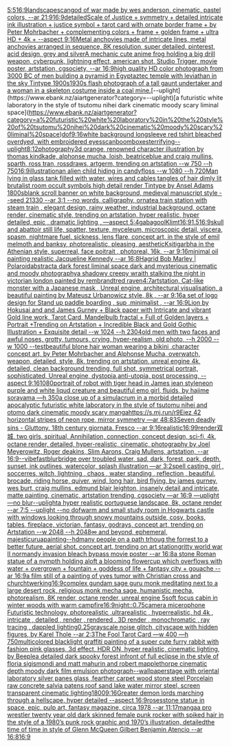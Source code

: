 [5:5](https://www.ebank.nz/aiartgenerator?category=5%3A5)[16:9](https://www.ebank.nz/aiartgenerator?category=16%3A9)[landscape](https://www.ebank.nz/aiartgenerator?category=landscape)[scan](https://www.ebank.nz/aiartgenerator?category=scan)[god of war made by wes anderson, cinematic, pastel colors, --ar 21:9](https://www.ebank.nz/aiartgenerator?category=god%20of%20war%20made%20by%20wes%20anderson%2C%20cinematic%2C%20pastel%20colors%2C%20--ar%2021%3A9)[16:9](https://www.ebank.nz/aiartgenerator?category=16%3A9)[detailed](https://www.ebank.nz/aiartgenerator?category=detailed)[Scale of Justice + symmetry + detailed intricate ink illustration + justice symbol + tarot card with ornate border frame + by Peter Mohrbacher + complementing colors + frame + golden frame + ultra HD + 4k + --aspect 9:16](https://www.ebank.nz/aiartgenerator?category=Scale%20of%20Justice%20%2B%20symmetry%20%2B%20detailed%20intricate%20ink%20illustration%20%2B%20justice%20symbol%20%2B%20tarot%20card%20with%20ornate%20border%20frame%20%2B%20by%20Peter%20Mohrbacher%20%2B%20complementing%20colors%20%2B%20frame%20%2B%20golden%20frame%20%2B%20ultra%20HD%20%2B%204k%20%2B%20--aspect%209%3A16)[Metal anchovies made of intricate lines, metal anchovies arranged in sequence, 8K resolution, super detailed, pinterest, acid design, grey and silver](https://www.ebank.nz/aiartgenerator?category=Metal%20anchovies%20made%20of%20intricate%20lines%2C%20metal%20anchovies%20arranged%20in%20sequence%2C%208K%20resolution%2C%20super%20detailed%2C%20pinterest%2C%20acid%20design%2C%20grey%20and%20silver)[A mechanic cute anime frog holding a big drill weapon, cyberpunk, lightning effect, american shot, Studio Trigger, movie poster, artstation, cgsociety, --ar 16:9](https://www.ebank.nz/aiartgenerator?category=A%20mechanic%20cute%20anime%20frog%20holding%20a%20big%20drill%20weapon%2C%20cyberpunk%2C%20lightning%20effect%2C%20american%20shot%2C%20Studio%20Trigger%2C%20movie%20poster%2C%20artstation%2C%20cgsociety%2C%20--ar%2016%3A9)[high quality HD color photograph from 3000 BC of men building a pyramid in Egypt](https://www.ebank.nz/aiartgenerator?category=high%20quality%20HD%20color%20photograph%20from%203000%20BC%20of%20men%20building%20a%20pyramid%20in%20Egypt)[aztec temple with leviathan in the sky Tintype 1900s](https://www.ebank.nz/aiartgenerator?category=aztec%20temple%20with%20leviathan%20in%20the%20sky%20Tintype%201900s)[1930s flash photograph of a tall gaunt undertaker and a woman in a skeleton costume inside a coal mine.](https://www.ebank.nz/aiartgenerator?category=1930s%20flash%20photograph%20of%20a%20tall%20gaunt%20undertaker%20and%20a%20woman%20in%20a%20skeleton%20costume%20inside%20a%20coal%20mine.)[--uplight](https://www.ebank.nz/aiartgenerator?category=--uplight)[a futuristic white laboratory in the style of tsutomu nihei dark cinematic moody scary liminal space](https://www.ebank.nz/aiartgenerator?category=a%20futuristic%20white%20laboratory%20in%20the%20style%20of%20tsutomu%20nihei%20dark%20cinematic%20moody%20scary%20liminal%20space)[dof](https://www.ebank.nz/aiartgenerator?category=dof)[9:16](https://www.ebank.nz/aiartgenerator?category=9%3A16)[white background longsleeve red tshirt bleached overdyed, with embroidered eyes](https://www.ebank.nz/aiartgenerator?category=white%20background%20longsleeve%20red%20tshirt%20bleached%20overdyed%2C%20with%20embroidered%20eyes)[scan](https://www.ebank.nz/aiartgenerator?category=scan)[boomboxes](https://www.ebank.nz/aiartgenerator?category=boomboxes)[terrifying](https://www.ebank.nz/aiartgenerator?category=terrifying)[--uplight](https://www.ebank.nz/aiartgenerator?category=--uplight)[8:12](https://www.ebank.nz/aiartgenerator?category=8%3A12)[photography](https://www.ebank.nz/aiartgenerator?category=photography)[3d orange, renowned character illustration by thomas kindkade, alphonse mucha, loish, beatriceblue and craig mullins, sparth, ross tran, rossdraws, artgerm, trending on artstation --w 750 --h 750](https://www.ebank.nz/aiartgenerator?category=3d%20orange%2C%20renowned%20character%20illustration%20by%20thomas%20kindkade%2C%20alphonse%20mucha%2C%20loish%2C%20beatriceblue%20and%20craig%20mullins%2C%20sparth%2C%20ross%20tran%2C%20rossdraws%2C%20artgerm%2C%20trending%20on%20artstation%20--w%20750%20--h%20750)[16:9](https://www.ebank.nz/aiartgenerator?category=16%3A9)[illustration](https://www.ebank.nz/aiartgenerator?category=illustration)[an alien child hiding in candyfloss --w 1080 --h 720](https://www.ebank.nz/aiartgenerator?category=an%20alien%20child%20hiding%20in%20candyfloss%20--w%201080%20--h%20720)[Man lying in glass tank filled with water, wires and cables tangles of hair dimly lit brutalist room occult symbols high detail render Tintype by Ansel Adams 1800s](https://www.ebank.nz/aiartgenerator?category=Man%20lying%20in%20glass%20tank%20filled%20with%20water%2C%20wires%20and%20cables%20tangles%20of%20hair%20dimly%20lit%20brutalist%20room%20occult%20symbols%20high%20detail%20render%20Tintype%20by%20Ansel%20Adams%201800s)[blank scroll banner on white background, medieval manuscript style --seed 21330 --ar 3:1 --no words, calligraphy, ornate](https://www.ebank.nz/aiartgenerator?category=blank%20scroll%20banner%20on%20white%20background%2C%20medieval%20manuscript%20style%20--seed%2021330%20--ar%203%3A1%20--no%20words%2C%20calligraphy%2C%20ornate)[a train station with steam train , elegant design, rainy weather, industrial background, octane render, cinematic style, trending on artstation, hyper realistic, hyper detailed, epic , dramatic lighting , —aspect 5:4](https://www.ebank.nz/aiartgenerator?category=a%20train%20station%20with%20steam%20train%20%2C%20elegant%20design%2C%20rainy%20weather%2C%20industrial%20background%2C%20octane%20render%2C%20cinematic%20style%2C%20trending%20on%20artstation%2C%20hyper%20realistic%2C%20hyper%20detailed%2C%20epic%20%2C%20dramatic%20lighting%20%2C%20%E2%80%94aspect%205%3A4)[gabagool](https://www.ebank.nz/aiartgenerator?category=gabagool)[Klimt](https://www.ebank.nz/aiartgenerator?category=Klimt)[16:9](https://www.ebank.nz/aiartgenerator?category=16%3A9)[1.5](https://www.ebank.nz/aiartgenerator?category=1.5)[16:9](https://www.ebank.nz/aiartgenerator?category=16%3A9)[skull and abattoir still life, spatter, texture, myceleum, microscopic detail, viscera, spasm, nightmare fuel, sickness, lens flare, concept art, in the style of emil melmoth and banksy, photorealistic, pleasing, aesthetic](https://www.ebank.nz/aiartgenerator?category=skull%20and%20abattoir%20still%20life%2C%20spatter%2C%20texture%2C%20myceleum%2C%20microscopic%20detail%2C%20viscera%2C%20spasm%2C%20nightmare%20fuel%2C%20sickness%2C%20lens%20flare%2C%20concept%20art%2C%20in%20the%20style%20of%20emil%20melmoth%20and%20banksy%2C%20photorealistic%2C%20pleasing%2C%20aesthetic)[Kṣitigarbha in the Athenian style, superreal, face poitrait , photoreal, 16k, --ar 9:16](https://www.ebank.nz/aiartgenerator?category=K%E1%B9%A3itigarbha%20in%20the%20Athenian%20style%2C%20superreal%2C%20face%20poitrait%20%2C%20photoreal%2C%2016k%2C%20--ar%209%3A16)[minimal oil painting realistic Jacqueline Kennedy --ar 16:8](https://www.ebank.nz/aiartgenerator?category=minimal%20oil%20painting%20realistic%20Jacqueline%20Kennedy%20--ar%2016%3A8)[Hagrid Bob Marley | Polaroid](https://www.ebank.nz/aiartgenerator?category=Hagrid%20Bob%20Marley%20%7C%20Polaroid)[abstract](https://www.ebank.nz/aiartgenerator?category=abstract)[a dark forest liminal space dark and mysterious cinematic and moody photography](https://www.ebank.nz/aiartgenerator?category=a%20dark%20forest%20liminal%20space%20dark%20and%20mysterious%20cinematic%20and%20moody%20photography)[a shadowy creepy wraith stalking the night in victorian london painted by rembrandt](https://www.ebank.nz/aiartgenerator?category=a%20shadowy%20creepy%20wraith%20stalking%20the%20night%20in%20victorian%20london%20painted%20by%20rembrandt)[red raven](https://www.ebank.nz/aiartgenerator?category=red%20raven)[4:7](https://www.ebank.nz/aiartgenerator?category=4%3A7)[artstation, Cat-like monster with a Japanese mask  , Unreal engine, architectural visualisation, a beautiful painting by Mateusz Urbanowicz style, 8k , --ar 9:16](https://www.ebank.nz/aiartgenerator?category=artstation%2C%20Cat-like%20monster%20with%20a%20Japanese%20mask%20%20%2C%20Unreal%20engine%2C%20architectural%20visualisation%2C%20a%20beautiful%20painting%20by%20Mateusz%20Urbanowicz%20style%2C%208k%20%2C%20--ar%209%3A16)[a set of logo design for Stand up paddle boarding , sup ,minimalist , --ar 16:9](https://www.ebank.nz/aiartgenerator?category=a%20set%20of%20logo%20design%20for%20Stand%20up%20paddle%20boarding%20%2C%20sup%20%2Cminimalist%20%2C%20--ar%2016%3A9)[Lion by Hokusai and and James Gurney + Black paper with Intricate and vibrant Gold line work, Tarot Card, Mandelbulb fractal + Full of Golden layers + Portrait +Trending on Artstation + Incredible Black and Gold Gothic Illustration + Exquisite detail --w 1024 --h 2304](https://www.ebank.nz/aiartgenerator?category=Lion%20by%20Hokusai%20and%20and%20James%20Gurney%20%2B%20Black%20paper%20with%20Intricate%20and%20vibrant%20Gold%20line%20work%2C%20Tarot%20Card%2C%20Mandelbulb%20fractal%20%2B%20Full%20of%20Golden%20layers%20%2B%20Portrait%20%2BTrending%20on%20Artstation%20%2B%20Incredible%20Black%20and%20Gold%20Gothic%20Illustration%20%2B%20Exquisite%20detail%20--w%201024%20--h%202304)[old men with two faces and awful noses, grotty, tumours, crying, hyper-realism, old photo, --h 2000 --w 1000 --test](https://www.ebank.nz/aiartgenerator?category=old%20men%20with%20two%20faces%20and%20awful%20noses%2C%20grotty%2C%20tumours%2C%20crying%2C%20hyper-realism%2C%20old%20photo%2C%20--h%202000%20--w%201000%20--test)[beautiful blone hair woman wearing a bikini ,character concept art, by Peter Mohrbacher and Alphonse Mucha, overwatch, weapon, detailed, style, 8k, trending on artstation, unreal engine 4k, detailed, clean background trending, full shot, symmetrical portrait, sophisticated, Unreal engine, dystopia,anti-utopia, post processing, --aspect 9:16](https://www.ebank.nz/aiartgenerator?category=beautiful%20blone%20hair%20woman%20wearing%20a%20bikini%20%2Ccharacter%20concept%20art%2C%20by%20Peter%20Mohrbacher%20and%20Alphonse%20Mucha%2C%20overwatch%2C%20weapon%2C%20detailed%2C%20style%2C%208k%2C%20trending%20on%20artstation%2C%20unreal%20engine%204k%2C%20detailed%2C%20clean%20background%20trending%2C%20full%20shot%2C%20symmetrical%20portrait%2C%20sophisticated%2C%20Unreal%20engine%2C%20dystopia%2Canti-utopia%2C%20post%20processing%2C%20--aspect%209%3A16)[1080](https://www.ebank.nz/aiartgenerator?category=1080)[portrait of robot with tiger head in James jean style](https://www.ebank.nz/aiartgenerator?category=portrait%20of%20robot%20with%20tiger%20head%20in%20James%20jean%20style)[neon purple and white liqud creature and beautiful emo girl, fluids, by hajime sorayama —h 350](https://www.ebank.nz/aiartgenerator?category=neon%20purple%20and%20white%20liqud%20creature%20and%20beautiful%20emo%20girl%2C%20fluids%2C%20by%20hajime%20sorayama%20%E2%80%94h%20350)[a close up of a simulacrum in a morbid detailed apocalyptic futuristic white laboratory in the style of tsutomu nihei and otomo dark cinematic moody scary manga](https://www.ebank.nz/aiartgenerator?category=a%20close%20up%20of%20a%20simulacrum%20in%20a%20morbid%20detailed%20apocalyptic%20futuristic%20white%20laboratory%20in%20the%20style%20of%20tsutomu%20nihei%20and%20otomo%20dark%20cinematic%20moody%20scary%20manga)[https://s.mj.run/r9Eiez 42 horizontal stripes of neon rope, mirror symmetry —ar 48:83](https://www.ebank.nz/aiartgenerator?category=https%3A//s.mj.run/r9Eiez%2042%20horizontal%20stripes%20of%20neon%20rope%2C%20mirror%20symmetry%20%E2%80%94ar%2048%3A83)[Seven deadly sins - Gluttony. 18th century giornata. Fresco --ar 9:16](https://www.ebank.nz/aiartgenerator?category=Seven%20deadly%20sins%20-%20Gluttony.%2018th%20century%20giornata.%20Fresco%20--ar%209%3A16)[realistic](https://www.ebank.nz/aiartgenerator?category=realistic)[16:9](https://www.ebank.nz/aiartgenerator?category=16%3A9)[9](https://www.ebank.nz/aiartgenerator?category=9)[render](https://www.ebank.nz/aiartgenerator?category=render)[双城, two girls, spiritual, Annihilation, connection, concept design, sci-fi, 4k, octane render, detailed, hyper-realistic, cinematic, photography by Joel Meyerowitz, Roger deakins, Slim Aarons, Craig Mullens, artstation, --ar 16:9](https://www.ebank.nz/aiartgenerator?category=%E5%8F%8C%E5%9F%8E%2C%20two%20girls%2C%20spiritual%2C%20Annihilation%2C%20connection%2C%20concept%20design%2C%20sci-fi%2C%204k%2C%20octane%20render%2C%20detailed%2C%20hyper-realistic%2C%20cinematic%2C%20photography%20by%20Joel%20Meyerowitz%2C%20Roger%20deakins%2C%20Slim%20Aarons%2C%20Craig%20Mullens%2C%20artstation%2C%20--ar%2016%3A9)[--vibefast](https://www.ebank.nz/aiartgenerator?category=--vibefast)[blur](https://www.ebank.nz/aiartgenerator?category=blur)[bridge over troubled water, sad, dark, forest, park, depth, sunset, ink outlines, watercolor, splash illustration —ar 3:2](https://www.ebank.nz/aiartgenerator?category=bridge%20over%20troubled%20water%2C%20sad%2C%20dark%2C%20forest%2C%20park%2C%20depth%2C%20sunset%2C%20ink%20outlines%2C%20watercolor%2C%20splash%20illustration%20%E2%80%94ar%203%3A2)[spell casting, girl , soccerres, witch, lightning , chaos , water standing , reflection , beautiful, brocade, riding horse, quiver, wind, long hair, bird flying, by james gurney, wes burt, craig mullins, edmund blair leighton, insanely detail and intricate, matte painting, cinematic, artstation trending, cgsociety —ar 16:9 —uplight —no blur](https://www.ebank.nz/aiartgenerator?category=spell%20casting%2C%20girl%20%2C%20soccerres%2C%20witch%2C%20lightning%20%2C%20chaos%20%2C%20water%20standing%20%2C%20reflection%20%2C%20beautiful%2C%20brocade%2C%20riding%20horse%2C%20quiver%2C%20wind%2C%20long%20hair%2C%20bird%20flying%2C%20by%20james%20gurney%2C%20wes%20burt%2C%20craig%20mullins%2C%20edmund%20blair%20leighton%2C%20insanely%20detail%20and%20intricate%2C%20matte%20painting%2C%20cinematic%2C%20artstation%20trending%2C%20cgsociety%20%E2%80%94ar%2016%3A9%20%E2%80%94uplight%20%E2%80%94no%20blur)[--uplight](https://www.ebank.nz/aiartgenerator?category=--uplight)[a hyper realistic portuguese landscape, 8k, octane render --ar 7:5 --uplight --no dof](https://www.ebank.nz/aiartgenerator?category=a%20hyper%20realistic%20portuguese%20landscape%2C%208k%2C%20octane%20render%20--ar%207%3A5%20--uplight%20--no%20dof)[warm and small study room in Hogwarts castle with windows looking through snowy mountains outside, cosy, books, tables, fireplace, victorian, fantasy, godrays, concept art, trending on Artstation  --w 2048 --h 2048](https://www.ebank.nz/aiartgenerator?category=warm%20and%20small%20study%20room%20in%20Hogwarts%20castle%20with%20windows%20looking%20through%20snowy%20mountains%20outside%2C%20cosy%2C%20books%2C%20tables%2C%20fireplace%2C%20victorian%2C%20fantasy%2C%20godrays%2C%20concept%20art%2C%20trending%20on%20Artstation%20%20--w%202048%20--h%202048)[∞ and beyond, ephemeral, majestic](https://www.ebank.nz/aiartgenerator?category=%E2%88%9E%20and%20beyond%2C%20ephemeral%2C%20majestic)[urua](https://www.ebank.nz/aiartgenerator?category=urua)[painting](https://www.ebank.nz/aiartgenerator?category=painting)[--hd](https://www.ebank.nz/aiartgenerator?category=--hd)[many people on a path trhoug the forrest to a better future. aerial shot. concept art, trending on art station](https://www.ebank.nz/aiartgenerator?category=many%20people%20on%20a%20path%20trhoug%20the%20forrest%20to%20a%20better%20future.%20aerial%20shot.%20concept%20art%2C%20trending%20on%20art%20station)[gritty world war II normandy invasion bleach bypass movie poster --ar 16:8](https://www.ebank.nz/aiartgenerator?category=gritty%20world%20war%20II%20normandy%20invasion%20bleach%20bypass%20movie%20poster%20--ar%2016%3A8)[a stone Roman statue of a nympth holding aloft a blooming flowercup which overflows with water + overgrown + fountain + goddess of life + fantasy city + gouache --ar 16:9](https://www.ebank.nz/aiartgenerator?category=a%20stone%20Roman%20statue%20of%20a%20nympth%20holding%20aloft%20a%20blooming%20flowercup%20which%20overflows%20with%20water%20%2B%20overgrown%20%2B%20fountain%20%2B%20goddess%20of%20life%20%2B%20fantasy%20city%20%2B%20gouache%20--ar%2016%3A9)[a film still of a painting of yves tumor with Christian cross and church](https://www.ebank.nz/aiartgenerator?category=a%20film%20still%20of%20a%20painting%20of%20yves%20tumor%20with%20Christian%20cross%20and%20church)[twerking](https://www.ebank.nz/aiartgenerator?category=twerking)[16:9](https://www.ebank.nz/aiartgenerator?category=16%3A9)[complex gundam sage guru monk meditating next to a large desert rock, religious monk mecha sage, humanistic mecha, photorealism, 8K render, octane render, unreal engine 5](https://www.ebank.nz/aiartgenerator?category=complex%20gundam%20sage%20guru%20monk%20meditating%20next%20to%20a%20large%20desert%20rock%2C%20religious%20monk%20mecha%20sage%2C%20humanistic%20mecha%2C%20photorealism%2C%208K%20render%2C%20octane%20render%2C%20unreal%20engine%205)[soft focus cabin in winter woods with warm campfire](https://www.ebank.nz/aiartgenerator?category=soft%20focus%20cabin%20in%20winter%20woods%20with%20warm%20campfire)[16:9](https://www.ebank.nz/aiartgenerator?category=16%3A9)[night](https://www.ebank.nz/aiartgenerator?category=night)[::0.75](https://www.ebank.nz/aiartgenerator?category=%3A%3A0.75)[camera micerophone Futuristic technology, photorealistic ,ultrarealistic , hyperrealistic, hd 4k , intricate , detailed , render , rendered . 3D render , monochromatic , ray tracing , dappled lighting](https://www.ebank.nz/aiartgenerator?category=camera%20micerophone%20Futuristic%20technology%2C%20photorealistic%20%2Cultrarealistic%20%2C%20hyperrealistic%2C%20hd%204k%20%2C%20intricate%20%2C%20detailed%20%2C%20render%20%2C%20rendered%20.%203D%20render%20%2C%20monochromatic%20%2C%20ray%20tracing%20%2C%20dappled%20lighting)[0.25](https://www.ebank.nz/aiartgenerator?category=0.25)[grayscale noise glitch, cityscape with hidden figures, by Karel Thole --ar 2:3](https://www.ebank.nz/aiartgenerator?category=grayscale%20noise%20glitch%2C%20cityscape%20with%20hidden%20figures%2C%20by%20Karel%20Thole%20--ar%202%3A3)[The Fool Tarot Card —w 400 —h 750](https://www.ebank.nz/aiartgenerator?category=The%20Fool%20Tarot%20Card%20%E2%80%94w%20400%20%E2%80%94h%20750)[multicolored blacklight graffiti painting of a super cute furry rabbit with fashion pink glasses, 3d effect, HDR ON, hyper realistic, cinematic lighting, by Beeple](https://www.ebank.nz/aiartgenerator?category=multicolored%20blacklight%20graffiti%20painting%20of%20a%20super%20cute%20furry%20rabbit%20with%20fashion%20pink%20glasses%2C%203d%20effect%2C%20HDR%20ON%2C%20hyper%20realistic%2C%20cinematic%20lighting%2C%20by%20Beeple)[a detailed dark spooky forest infront of full eclipse in the style of floria sigismondi and matt mahurin and robert mapplethorpe cinematic depth moody dark film emulsion photograph](https://www.ebank.nz/aiartgenerator?category=a%20detailed%20dark%20spooky%20forest%20infront%20of%20full%20eclipse%20in%20the%20style%20of%20floria%20sigismondi%20and%20matt%20mahurin%20and%20robert%20mapplethorpe%20cinematic%20depth%20moody%20dark%20film%20emulsion%20photograph)[--wallpaper](https://www.ebank.nz/aiartgenerator?category=--wallpaper)[stage with oriental laboratory silver panes glass ,fearther carpet wood stone steel Porcelain raw concrete salvia patens roof sand lake water  mirror steel, screen transparent cinematic lighting](https://www.ebank.nz/aiartgenerator?category=stage%20with%20oriental%20laboratory%20silver%20panes%20glass%20%2Cfearther%20carpet%20wood%20stone%20steel%20Porcelain%20raw%20concrete%20salvia%20patens%20roof%20sand%20lake%20water%20%20mirror%20steel%2C%20screen%20transparent%20cinematic%20lighting)[1800](https://www.ebank.nz/aiartgenerator?category=1800)[9:16](https://www.ebank.nz/aiartgenerator?category=9%3A16)[Greater demon lords marching through a hellscape, hyper detailed --aspect 16:9](https://www.ebank.nz/aiartgenerator?category=Greater%20demon%20lords%20marching%20through%20a%20hellscape%2C%20hyper%20detailed%20--aspect%2016%3A9)[roses](https://www.ebank.nz/aiartgenerator?category=roses)[stone statue in space, epic, pulp art, fantasy magazine, circa 1978 --ar 11:17](https://www.ebank.nz/aiartgenerator?category=stone%20statue%20in%20space%2C%20epic%2C%20pulp%20art%2C%20fantasy%20magazine%2C%20circa%201978%20--ar%2011%3A17)[manga](https://www.ebank.nz/aiartgenerator?category=manga)[a pro wrestler twenty year old dark skinned female punk rocker with spiked hair in the style of a 1980’s punk rock graphic and 1970’s illustration, detailed](https://www.ebank.nz/aiartgenerator?category=a%20pro%20wrestler%20twenty%20year%20old%20dark%20skinned%20female%20punk%20rocker%20with%20spiked%20hair%20in%20the%20style%20of%20a%201980%E2%80%99s%20punk%20rock%20graphic%20and%201970%E2%80%99s%20illustration%2C%20detailed)[the time of time in style of Glenn McQueen Gilbert Benjamin Atencio --ar 16:8](https://www.ebank.nz/aiartgenerator?category=the%20time%20of%20time%20in%20style%20of%20Glenn%20McQueen%20Gilbert%20Benjamin%20Atencio%20--ar%2016%3A8)[16:9](https://www.ebank.nz/aiartgenerator?category=16%3A9)